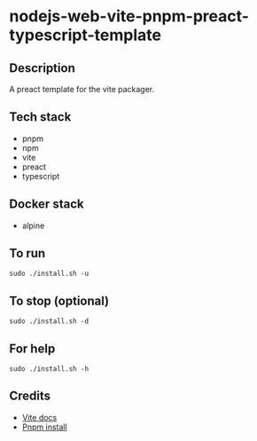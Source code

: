 # nodejs-web-vite-pnpm-preact-typescript-template

## Description
A preact template for the vite packager.

## Tech stack
- pnpm
- npm
- vite
- preact
- typescript

## Docker stack
- alpine

## To run
`sudo ./install.sh -u`

## To stop (optional)
`sudo ./install.sh -d`

## For help
`sudo ./install.sh -h`

## Credits
- [Vite docs](https://vitejs.dev/guide/)
- [Pnpm install](https://pnpm.io/installation)
